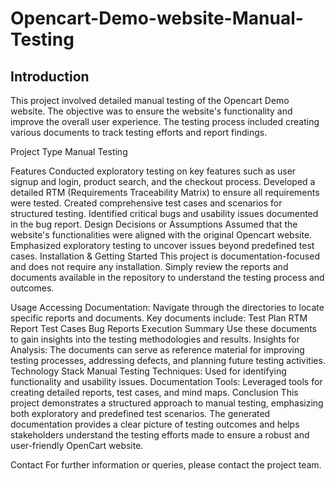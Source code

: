# Opencart-Demo-website-Manual-Testing
## Introduction
This project involved detailed manual testing of the Opencart Demo website. The objective was to ensure the website's functionality and improve the overall user experience. The testing process included creating various documents to track testing efforts and report findings.

Project Type
Manual Testing

Features
Conducted exploratory testing on key features such as user signup and login, product search, and the checkout process.
Developed a detailed RTM (Requirements Traceability Matrix) to ensure all requirements were tested.
Created comprehensive test cases and scenarios for structured testing.
Identified critical bugs and usability issues documented in the bug report.
Design Decisions or Assumptions
Assumed that the website's functionalities were aligned with the original Opencart website.
Emphasized exploratory testing to uncover issues beyond predefined test cases.
Installation & Getting Started
This project is documentation-focused and does not require any installation. Simply review the reports and documents available in the repository to understand the testing process and outcomes.

Usage
Accessing Documentation: Navigate through the directories to locate specific reports and documents.
Key documents include:
Test Plan
RTM Report
Test Cases
Bug Reports
Execution Summary
Use these documents to gain insights into the testing methodologies and results.
Insights for Analysis: The documents can serve as reference material for improving testing processes, addressing defects, and planning future testing activities.
Technology Stack
Manual Testing Techniques: Used for identifying functionality and usability issues.
Documentation Tools: Leveraged tools for creating detailed reports, test cases, and mind maps.
Conclusion
This project demonstrates a structured approach to manual testing, emphasizing both exploratory and predefined test scenarios. The generated documentation provides a clear picture of testing outcomes and helps stakeholders understand the testing efforts made to ensure a robust and user-friendly OpenCart website.

Contact
For further information or queries, please contact the project team.
